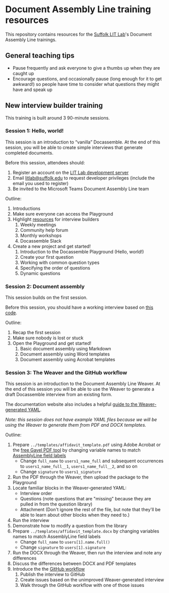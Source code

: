 # Document Assembly Line training resources

This repository contains resources for the [Suffolk LIT Lab](https://suffolklitlab.org/)'s Document Assembly Line trainings.

## General teaching tips

* Pause frequently and ask everyone to give a thumbs up when they are caught up
* Encourage questions, and occasionally pause (long enough for it to get awkward!) so people have time to consider what questions they might have and speak up

## New interview builder training

This training is built around 3 90-minute sessions.

### Session 1: Hello, world!

This session is an introduction to “vanilla” Docassemble. At the end of this session, you will be able to create simple interviews that generate completed documents.

Before this session, attendees should:

1. Register an account on the [LIT Lab development server](https://apps-dev.suffolklitlab.org/)
2. Email [litlab@suffolk.edu](mailto:litlab@suffolk.edu) to request developer privileges (include the email you used to register)
3. Be invited to the Microsoft Teams Document Assembly Line team

Outline:

1. Introductions
2. Make sure everyone can access the Playground
3. Highlight [resources](https://assemblyline.suffolklitlab.org/docs/get_started/resources) for interview builders
   1. Weekly meetings
   2. Community help forum
   3. Monthly workshops
   4. Docassemble Slack
4. Create a new project and get started!
   1. Introduction to the Docassemble Playground (Hello, world!)
   2. Create your first question
   3. Working with common question types
   4. Specifying the order of questions
   5. Dynamic questions

### Session 2: Document assembly

This session builds on the first session.

Before this session, you should have a working interview based on [this code](https://github.com/SuffolkLITLab/docassemble-DALTraining/blob/main/docassemble/DALTraining/data/questions/1_5_dynamic_questions.yml).

Outline:

1. Recap the first session
2. Make sure nobody is lost or stuck
3. Open the Playground and get started!
   1. Basic document assembly using Markdown
   2. Document assembly using Word templates
   3. Document assembly using Acrobat templates

### Session 3: The Weaver and the GitHub workflow

This session is an introduction to the Document Assembly Line Weaver. At the end of this session you will be able to use the Weaver to generate a draft Docassemble interview from an existing form.

The documentation website also includes a helpful [guide to the Weaver-generated YAML](https://assemblyline.suffolklitlab.org/docs/authoring/generated_yaml).

*Note: this session does not have example YAML files because we will be using the Weaver to generate them from PDF and DOCX templates.*

Outline:

1. Prepare `../templates/affidavit_template.pdf` using Adobe Acrobat or the [free Gavel PDF tool](https://start.gavel.io/pdf) by changing variable names to match [AssemblyLine field labels](https://assemblyline.suffolklitlab.org/docs/authoring/label_variables)
   * Change `full_name` to `users1_name_full` and subsequent occurrences to `users1_name_full__1`, `users1_name_full__2`, and so on
   * Change `signature` to `users1_signature`
2. Run the PDF through the Weaver, then upload the package to the Playground
3. Locate familiar blocks in the Weaver-generated YAML:
   * Interview order
   * Questions (note questions that are "missing" because they are pulled in from the question library)
   * Attachment
   (Don't ignore the rest of the file, but note that they'll be able to learn about other blocks when they need to.)
4. Run the interview
5. Demonstrate how to modify a question from the library
6. Prepare `../templates/affidavit_template.docx` by changing variables names to match AssemblyLine field labels
   * Change `full_name` to `users[1].name.full()`
   * Change `signature` to `users[1].signature`
7. Run the DOCX through the Weaver, then run the interview and note any differences
8. Discuss the differences between DOCX and PDF templates
9. Introduce the the [GitHub workflow](https://assemblyline.suffolklitlab.org/docs/authoring/github#workflow)
   1. Publish the interview to GitHub
   2. Create issues based on the unimproved Weaver-generated interview
   3. Walk through the GitHub workflow with one of those issues
